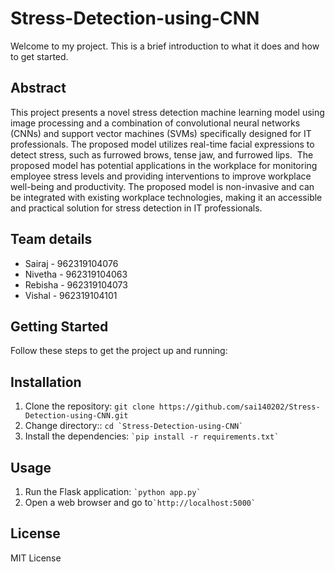 # Stress-Detection-using-CNN

<!DOCTYPE html>
<html>
  <head>
  </head>
  <body>
    <p>Welcome to my project. This is a brief introduction to what it does and how to get started.</p>
    <h2>Abstract</h2>
    <p>This project presents a novel stress detection machine learning model using image processing and a combination of convolutional neural networks (CNNs) and support vector machines (SVMs) specifically designed for IT professionals. The proposed model utilizes real-time facial expressions to detect stress, such as furrowed brows, tense jaw, and furrowed lips.  The proposed model has potential applications in the workplace for monitoring employee stress levels and providing interventions to improve workplace well-being and productivity. The proposed model is non-invasive and can be integrated with existing workplace technologies, making it an accessible and practical solution for stress detection in IT professionals.
</p>
    <h2>Team details</h2>
    <ul>
      <li>Sairaj - 962319104076</li>
       <li>Nivetha - 962319104063</li>
       <li>Rebisha - 962319104073</li>
       <li>Vishal - 962319104101</li>
    </ul>
    <h2>Getting Started</h2>
    <p>Follow these steps to get the project up and running:</p>
    <h2>Installation</h2>
    <ol>
      <li>Clone the repository: <code>git clone https://github.com/sai140202/Stress-Detection-using-CNN.git</code></li>
      <li>Change directory:: <code>cd `Stress-Detection-using-CNN`</code></li>
      <li>Install the dependencies: <code>`pip install -r requirements.txt`</code></li>     
    </ol>
    <h2>Usage</h2>
    <ol>
      <li>Run the Flask application: <code>`python app.py`</code></li>
       <li> Open a web browser and go to<code>`http://localhost:5000`</code></li> 
    </ol>
    <h2>License</h2>
    <p>MIT License</p>
    
     
    
   
  </body>
</html>

